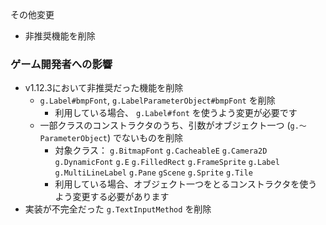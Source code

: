 
その他変更
 * 非推奨機能を削除

### ゲーム開発者への影響

 * v1.12.3において非推奨だった機能を削除
	* `g.Label#bmpFont`, `g.LabelParameterObject#bmpFont` を削除
		* 利用している場合、 `g.Label#font` を使うよう変更が必要です
	* 一部クラスのコンストラクタのうち、引数がオブジェクト一つ (`g.〜ParameterObject`) でないものを削除
		* 対象クラス： `g.BitmapFont` `g.CacheableE` `g.Camera2D` `g.DynamicFont` `g.E` `g.FilledRect` `g.FrameSprite` `g.Label` `g.MultiLineLabel` `g.Pane` `gScene` `g.Sprite` `g.Tile`
		* 利用している場合、オブジェクト一つをとるコンストラクタを使うよう変更する必要があります
* 実装が不完全だった `g.TextInputMethod` を削除